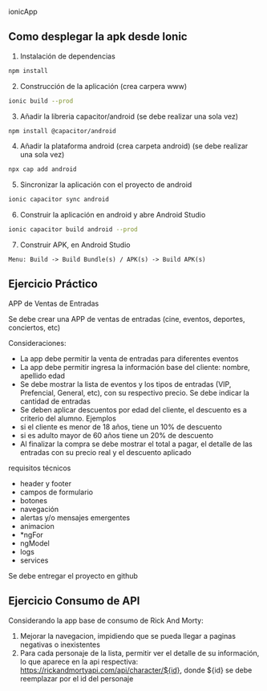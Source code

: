 ionicApp

## Como desplegar la apk desde Ionic

1. Instalación de dependencias
```bash
npm install
```
2. Construcción de la aplicación (crea carpera www)
```bash
ionic build --prod 
```
3. Añadir la libreria capacitor/android (se debe realizar una sola vez)
```bash
npm install @capacitor/android
```
4. Añadir la plataforma android (crea carpeta android) (se debe realizar una sola vez)
```bash
npx cap add android
```
5. Sincronizar la aplicación con el proyecto de android
```bash
ionic capacitor sync android
```
6. Construir la aplicación en android y abre Android Studio
```bash
ionic capacitor build android --prod
```
7. Construir APK, en Android Studio
```
Menu: Build -> Build Bundle(s) / APK(s) -> Build APK(s)
```

## Ejercicio Práctico

APP de Ventas de Entradas

Se debe crear una APP de ventas de entradas (cine, eventos, deportes, conciertos, etc)

Consideraciones:

- La app debe permitir la venta de entradas para diferentes eventos
- La app debe permitir ingresa la información base del cliente: nombre, apellido edad
- Se debe mostrar la lista de eventos y los tipos de entradas (VIP, Prefencial, General, etc), con su respectivo precio. Se debe indicar la cantidad de entradas
- Se deben aplicar descuentos por edad del cliente, el descuento es a criterio del alumno. Ejemplos
- si el cliente es menor de 18 años, tiene un 10% de descuento
- si es adulto mayor de 60 años tiene un 20% de descuento
- Al finalizar la compra se debe mostrar el total a pagar, el detalle de las entradas con su precio real y el descuento aplicado

requisitos técnicos

* header y footer
* campos de formulario
* botones
* navegación
* alertas y/o mensajes emergentes
* animacion
* *ngFor
* ngModel
* logs
* services


Se debe entregar el proyecto en github

## Ejercicio Consumo de API
Considerando la app base de consumo de Rick And Morty:
1. Mejorar la navegacion, impidiendo que se pueda llegar a paginas negativas o inexistentes
2. Para cada personaje de la lista, permitir ver el detalle de su información, lo que aparece en la api respectiva: https://rickandmortyapi.com/api/character/${id}, donde ${id} se debe reemplazar por el id del personaje
